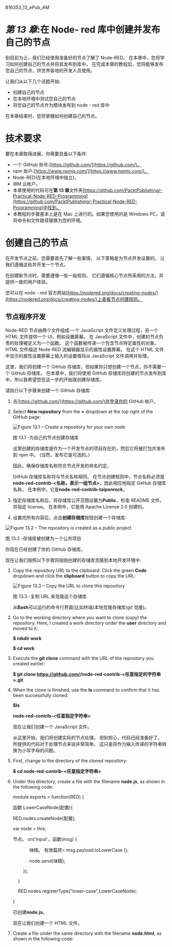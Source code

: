 B16353_13_ePub_AM <link href="css/style-JRserifv3.css" rel="stylesheet" type="text/css">

# *第 13 章*:在 Node- red 库中创建并发布自己的节点

到目前为止，我们已经使用准备好的节点了解了 Node-RED。 在本章中，您将学习如何创建自己的节点并将其发布到库中。 在完成本章的教程后，您将能够发布您自己的节点，供世界各地的开发人员使用。

让我们从以下几个话题开始:

*   创建自己的节点
*   在本地环境中测试您自己的节点
*   将您自己的节点作为模块发布到 node - red 库中

在本章结束时，您将掌握如何创建自己的节点。

# 技术要求

要在本章取得进展，你需要具备以下条件:

*   一个 GitHub 账号:[https://github.com/](https://github.com/)。
*   npm 账户:[https://www.npmjs.com/](https://www.npmjs.com/)。
*   Node-RED(在本地环境中独立)。
*   IBM 云帐户。
*   本章使用的代码可在**第 13 章**文件夹[https://github.com/PacktPublishing/-Practical-Node-RED-Programming](https://github.com/PacktPublishing/-Practical-Node-RED-Programming)中找到。
*   本教程的步骤基本上是在 Mac 上进行的。如果您使用的是 Windows PC，请将命令和文件路径替换为您的环境。

# 创建自己的节点

在开发节点之前，您需要首先了解一些事情。 以下策略是为节点开发设置的。 让我们遵循这些并开发一个节点。

在创建新节点时，需要遵循一些一般规则。 它们遵循核心节点所采用的方法，并提供一致的用户体验。

您可以在 node - red 官方网站[https://nodered.org/docs/creating-nodes/](https://nodered.org/docs/creating-nodes/)上查看节点创建规则。

## 节点程序开发

Node-RED 节点由两个文件组成:一个 JavaScript 文件定义处理过程，另一个 HTML 文件提供一个 UI，例如设置屏幕。 在 JavaScript 文件中，创建的节点负责的处理被定义为一个函数。 这个函数被传递一个包含节点特定属性的对象。 HTML 文件描述 Node-RED 流编辑器显示的属性设置屏幕。 在这个 HTML 文件中显示的属性设置屏幕上输入的设置值将从 JavaScript 文件调用并处理。

这里，我们将创建一个 GitHub 存储库，但如果你只想创建一个节点，你不需要一个 GitHub 存储库。 在本章中，我们将使用 GitHub 存储库将创建的节点发布到库中，所以我希望您在这一步的开始就创建存储库。

请执行以下步骤来创建一个 GitHub 存储库:

1.  去[https://github.com/](https://github.com/)并登录你的 GitHub 帐户。
2.  Select **New repository** from the **+** dropdown at the top right of the GitHub page:

    ![Figure 13.1 – Create a repository for your own node ](img/Figure_13.1_B16353.jpg)

    图 13.1 -为自己的节点创建存储库

    这里创建的存储库是作为一个开发节点的项目存在的，然后它将被打包并发布到 npm 中。 (当然，发布它是可选的。)

    因此，确保存储库名称符合节点开发的命名约定。

    GitHub 存储库名称将与节点名称相同。 在节点创建规则中，节点名称必须是**node-red-contrib-<名称，表示一组节点>**，因此相应地指定 GitHub 存储库名称。 在本例中，它是**node-red-contrib-taiponrock**。

3.  指定存储库名称后，将存储库公开范围设置为**Public**，检查 README 文件，并指定 license。 在本例中，它是用 Apache License 2.0 创建的。
4.  设置完所有内容后，点击**创建存储库**按钮创建一个存储库:

![Figure 13.2 – The repository is created as a public project ](img/Figure_13.2_B16353.jpg)

图 13.2 -存储库被创建为一个公共项目

你现在已经创建了你的 GitHub 存储库。

现在让我们按照以下步骤将刚刚创建的存储库克隆到本地开发环境中:

1.  Copy the repository URL to the clipboard. Click the green **Code** dropdown and click the **clipboard** button to copy the URL:

    ![Figure 13.3 – Copy the URL to clone this repository ](img/Figure_13.3_B16353.jpg)

    图 13.3 -复制 URL 来克隆这个存储库

    从**Bash**可以运行的命令行界面(比如终端)本地克隆存储库(git 克隆)。

2.  Go to the working directory where you want to clone (copy) the repository. Here, I created a work directory under the **user** directory and moved to it:

    **$ mkdir work**

    **$ cd work**

3.  Execute the **git clone** command with the URL of the repository you created earlier:

    **$ git clone https://github.com/<GitHub account>/node-red-contrib-<任意指定的字符串>.git**

4.  When the clone is finished, use the **ls** command to confirm that it has been successfully cloned:

    **$ls**

    **node-red-contrib-<任意指定字符串>**

    现在让我们创建一个 JavaScript 文件。

    从这里开始，我们将创建实际的节点处理。 但别担心，代码已经准备好了。 所提供的代码对于处理节点来说非常简单。 这只是将作为输入传递的字符串转换为小写字母的问题。

5.  First, change to the directory of the cloned repository:

    **$ cd node-red-contrib-<任意指定字符串>**

6.  Under this directory, create a file with the filename **node.js**, as shown in the following code:

    module.exports = function(RED) {

    函数 LowerCaseNode(配置){

    RED.nodes.createNode(配置);

    var node = this;

    节点。 on('input'，函数(msg) {

                 味精。 有效载荷= msg.payload.toLowerCase ();

                 node.send(味精);

            });

        }

        RED.nodes.registerType("lower-case",LowerCaseNode);

    ｝

    已创建**node.js**。

    现在让我们创建一个 HTML 文件。

7.  Create a file under the same directory with the filename **node.html**, as shown in the following code: